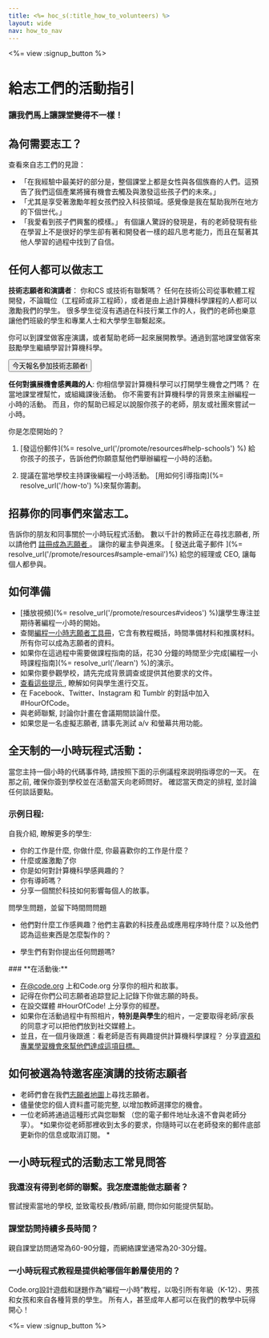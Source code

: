 ```yaml
---
title: <%= hoc_s(:title_how_to_volunteers) %>
layout: wide
nav: how_to_nav
---
```

<%= view :signup_button %>

# 給志工們的活動指引

### 讓我們馬上讓課堂變得不一樣！

## 為何需要志工？

查看來自志工們的見證：

- 「在我經驗中最美好的部分是，整個課堂上都是女性與各個族裔的人們。這預告了我們這個產業將擁有機會去觸及與激發這些孩子們的未來。」
- 「尤其是享受著激勵年輕女孩們投入科技領域。感覺像是我在幫助我所在地方的下個世代。」
- 「我愛看到孩子們興奮的模樣。」 有個讓人驚訝的發現是，有的老師發現有些在學習上不是很好的學生卻有著和開發者一樣的超凡思考能力，而且在幫著其他人學習的過程中找到了自信。

## 任何人都可以做志工

**技術志願者和演講者**： 你和CS 或技術有聯繫嗎？ 任何在技術公司從事軟體工程開發，不論職位（工程師或非工程師），或者是由上過計算機科學課程的人都可以激勵我們的學生。 很多學生從沒有遇過在科技行業工作的人，我們的老師也樂意讓他們班級的學生和專業人士和大學學生聯繫起來。

你可以到課堂做客座演講，或者幫助老師一起來展開教學。通過到當地課堂做客來鼓勵學生繼續學習計算機科學。

<button>今天報名參加技術志願者!</button></p> 

**任何對擴展機會感興趣的人**: 你相信學習計算機科學可以打開學生機會之門嗎？ 在當地課堂裡幫忙，或組織課後活動。 你不需要有計算機科學的背景來主辦編程一小時的活動。 而且，你的幫助已經足以說服你孩子的老師，朋友或社團來嘗試一小時。

你是怎麼開始的？

1. [發這份郵件](%= resolve_url('/promote/resources#help-schools') %) 給你孩子的孩子，告訴他們你願意幫他們舉辦編程一小時的活動。

2. 提議在當地學校主持課後編程一小時活動。 [用如何引導指南](%= resolve_url('/how-to') %)來幫你籌劃。

## 招募你的同事們來當志工。

告訴你的朋友和同事關於一小時玩程式活動。 數以千計的教師正在尋找志願者, 所以請他們 [ 註冊成為志願者 ](HTTPs://code.org/volunteer)。 讓你的雇主參與進來。 [ 發送此電子郵件 ](%= resolve_url('/promote/resources#sample-email')%) 給您的經理或 CEO, 讓每個人都參與。

## 如何準備

- [播放視頻](%= resolve_url('/promote/resources#videos') %)讓學生專注並期待著編程一小時的開始。
- 查閱[編程一小時志願者工具冊](/files/hoc-volunteer-toolkit.pdf)，它含有教程概括，時間準備材料和推廣材料。 所有你可以成為志願者的資料。
- 如果你在這過程中需要做課程指南的話，花30 分鐘的時間至少完成[編程一小時課程指南](%= resolve_url('/learn') %)的演示。
- 如果你要參觀學校，請先完成背景調查或提供其他要求的文件。
- [ 查看這些提示 ](HTTPs://code.org/files/CSTT_Volunteers.pdf), 瞭解如何與學生進行交互。
- 在 Facebook、Twitter、Instagram 和 Tumblr 的對話中加入 #HourOfCode。
- 與老師聯繫, 討論你計畫在會議期間談論什麼。
- 如果您是一名虛擬志願者, 請事先測試 a/v 和螢幕共用功能。

## 全天制的一小時玩程式活動：

當您主持一個小時的代碼事件時, 請按照下面的示例議程來説明指導您的一天。 在那之前, 確保你簽到學校並在活動當天向老師問好。 確認當天商定的排程, 並討論任何談話要點。

### **示例日程:**

自我介紹, 瞭解更多的學生: </ul>

- 你的工作是什麼, 你做什麼, 你最喜歡你的工作是什麼？
- 什麼或誰激勵了你
- 你是如何對計算機科學感興趣的？
- 你有導師嗎？
- 分享一個關於科技如何影響每個人的故事。
  
問學生問題，並留下時間問問題</br> 

- 他們對什麼工作感興趣？他們主喜歡的科技產品或應用程序時什麼？以及他們認為這些東西是怎麼製作的？ 
- 學生們有對你提出任何問題嗎?</ul></td> </tr> 
    </tbody> </table> 
    ### **在活動後:**
    
    - 在@code.org 上和Code.org 分享你的相片和故事。
    - 記得在你們公司志願者追踪登記上記錄下你做志願的時長。
    - 在設交媒體 #HourOfCode! 上分享你的經歷。
    - 如果你在活動過程中有照相片，**特別是與學生**的相片，一定要取得老師/家長的同意才可以把他們放到社交媒體上。
    - 並且，在一個月後跟進：看老師是否有興趣提供計算機科學課程？ 分享[資源和專業學習機會來幫他們達成這項目標。 ](https://code.org/yourschool)
    ## 如何被選為特邀客座演講的技術志願者
    
    - 老師們會在我們[志願者地圖](https://code.org/volunteer/local)上尋找志願者。
    - 儘量使您的個人資料盡可能完整, 以增加教師選擇您的機會。
    - 一位老師將通過這種形式與您聯繫 （您的電子郵件地址永遠不會與老師分享）。 *如果你從老師那裡收到太多的要求，你隨時可以在老師發來的郵件底部更新你的信息或取消訂閱。 *
    ## 一小時玩程式的活動志工常見問答
    
    ### **我還沒有得到老師的聯繫。我怎麼還能做志願者？**
    
    嘗試搜索當地的學校, 並致電校長/教師/前廳, 問你如何能提供幫助。
    
    ### **課堂訪問持續多長時間？**
    
    親自課堂訪問通常為60-90分鐘，而網絡課堂通常為20-30分鐘。
    
    ### **一小時玩程式教程是提供給哪個年齡層使用的？**
    
    Code.org設計遊戲和謎題作為“編程一小時”教程，以吸引所有年級（K-12）、男孩和女孩和來自各種背景的學生。 所有人，甚至成年人都可以在我們的教學中玩得開心！
    
    <%= view :signup_button %>